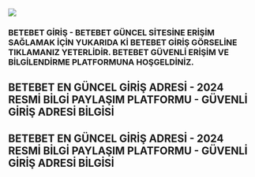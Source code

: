 <h4><a href="http://gg.gg/1c6dw9"><img src="https://encrypted-tbn0.gstatic.com/images?q=tbn:ANd9GcQyJ8B4IysCOY7lZHP6i3Z6gXQwavhTtATmxA&s"></a></h4>
<h3>BETEBET GİRİŞ -  BETEBET GÜNCEL SİTESİNE ERİŞİM SAĞLAMAK İÇİN YUKARIDA Kİ BETEBET GİRİŞ GÖRSELİNE TIKLAMANIZ YETERLİDİR. BETEBET GÜVENLİ ERİŞİM VE BİLGİLENDİRME PLATFORMUNA HOŞGELDİNİZ.</h3>

<h2>BETEBET EN GÜNCEL GİRİŞ ADRESİ - 2024 RESMİ BİLGİ PAYLAŞIM PLATFORMU - GÜVENLİ GİRİŞ ADRESİ BİLGİSİ</h2>

<h2>BETEBET EN GÜNCEL GİRİŞ ADRESİ - 2024 RESMİ BİLGİ PAYLAŞIM PLATFORMU - GÜVENLİ GİRİŞ ADRESİ BİLGİSİ</h2>
